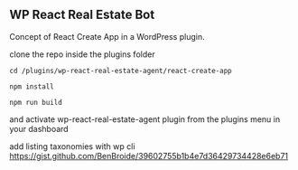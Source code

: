 ## WP React Real Estate Bot

Concept of React Create App in a WordPress plugin.

clone the repo inside the plugins folder

`cd /plugins/wp-react-real-estate-agent/react-create-app`

`npm install` 

`npm run build`

and activate wp-react-real-estate-agent plugin from the plugins menu in your dashboard

add listing taxonomies with wp cli 
https://gist.github.com/BenBroide/39602755b1b4e7d36429734428e6eb71
